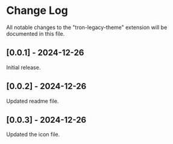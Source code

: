 # Change Log

All notable changes to the "tron-legacy-theme" extension will be documented in this file.


## [0.0.1] - 2024-12-26
Initial release.

## [0.0.2] - 2024-12-26
Updated readme file.

## [0.0.3] - 2024-12-26
Updated the icon file.
